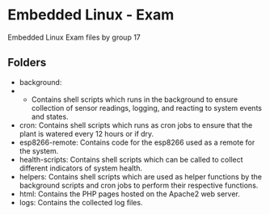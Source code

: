 # Embedded Linux - Exam

Embedded Linux Exam files by group 17

## Folders
- background: 
- - Contains shell scripts which runs in the background to ensure collection of sensor readings, logging, and reacting to system events and states.
- cron: Contains shell scripts which runs as cron jobs to ensure that the plant is watered every 12 hours or if dry.
- esp8266-remote: Contains code for the esp8266 used as a remote for the system.
- health-scripts: Contains shell scripts which can be called to collect different indicators of system health.
- helpers: Contains shell scripts which are used as helper functions by the background scripts and cron jobs to perform their respective functions.
- html: Contains the PHP pages hosted on the Apache2 web server.
- logs: Contains the collected log files.
